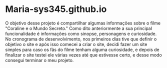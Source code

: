 # Maria-sys345.github.io
O objetivo desse projeto é compartilhar algumas informações sobre o filme "Coraline e o Mundo Secreto."
Como dito anteriormente a sua principal funcionalidade é informações como sinopse, personagens e curiosidade.
No cronograma de desenvolvimento, nos primeiros dias tive que definir o objetivo o site e após isso comecei a criar o site, decidi fazer um site simples para caso os fãs do filme tenham alguma curiosidade, e depois de finalizar o site testei ele várias vezes até que estivesse certo, e desse modo consegui terminar o meu projeto.

